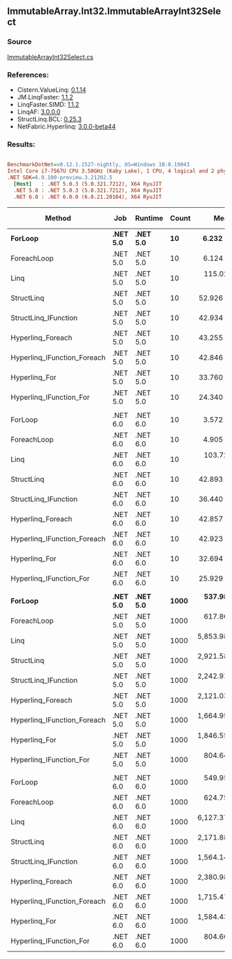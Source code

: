 ﻿## ImmutableArray.Int32.ImmutableArrayInt32Select

### Source
[ImmutableArrayInt32Select.cs](../LinqBenchmarks/ImmutableArray/Int32/ImmutableArrayInt32Select.cs)

### References:
- Cistern.ValueLinq: [0.1.14](https://www.nuget.org/packages/Cistern.ValueLinq/0.1.14)
- JM.LinqFaster: [1.1.2](https://www.nuget.org/packages/JM.LinqFaster/1.1.2)
- LinqFaster.SIMD: [1.1.2](https://www.nuget.org/packages/LinqFaster.SIMD/1.0.3)
- LinqAF: [3.0.0.0](https://www.nuget.org/packages/LinqAF/3.0.0.0)
- StructLinq.BCL: [0.25.3](https://www.nuget.org/packages/StructLinq.BCL/0.25.3)
- NetFabric.Hyperlinq: [3.0.0-beta44](https://www.nuget.org/packages/NetFabric.Hyperlinq/3.0.0-beta44)

### Results:
``` ini

BenchmarkDotNet=v0.12.1.1527-nightly, OS=Windows 10.0.19043
Intel Core i7-7567U CPU 3.50GHz (Kaby Lake), 1 CPU, 4 logical and 2 physical cores
.NET SDK=6.0.100-preview.3.21202.5
  [Host]   : .NET 5.0.3 (5.0.321.7212), X64 RyuJIT
  .NET 5.0 : .NET 5.0.3 (5.0.321.7212), X64 RyuJIT
  .NET 6.0 : .NET 6.0.0 (6.0.21.20104), X64 RyuJIT


```
|                      Method |      Job |  Runtime | Count |         Mean |      Error |     StdDev | Ratio | RatioSD |  Gen 0 | Gen 1 | Gen 2 | Allocated |
|---------------------------- |--------- |--------- |------ |-------------:|-----------:|-----------:|------:|--------:|-------:|------:|------:|----------:|
|                     **ForLoop** | **.NET 5.0** | **.NET 5.0** |    **10** |     **6.232 ns** |  **0.0324 ns** |  **0.0303 ns** |  **1.00** |    **0.00** |      **-** |     **-** |     **-** |         **-** |
|                 ForeachLoop | .NET 5.0 | .NET 5.0 |    10 |     6.124 ns |  0.0372 ns |  0.0330 ns |  0.98 |    0.01 |      - |     - |     - |         - |
|                        Linq | .NET 5.0 | .NET 5.0 |    10 |   115.021 ns |  2.2806 ns |  2.2399 ns | 18.44 |    0.39 | 0.0229 |     - |     - |      48 B |
|                  StructLinq | .NET 5.0 | .NET 5.0 |    10 |    52.926 ns |  0.1456 ns |  0.1216 ns |  8.49 |    0.04 | 0.0153 |     - |     - |      32 B |
|        StructLinq_IFunction | .NET 5.0 | .NET 5.0 |    10 |    42.934 ns |  0.1538 ns |  0.1363 ns |  6.89 |    0.04 |      - |     - |     - |         - |
|           Hyperlinq_Foreach | .NET 5.0 | .NET 5.0 |    10 |    43.255 ns |  0.1928 ns |  0.1709 ns |  6.94 |    0.04 |      - |     - |     - |         - |
| Hyperlinq_IFunction_Foreach | .NET 5.0 | .NET 5.0 |    10 |    42.846 ns |  0.0769 ns |  0.0720 ns |  6.88 |    0.04 |      - |     - |     - |         - |
|               Hyperlinq_For | .NET 5.0 | .NET 5.0 |    10 |    33.760 ns |  0.1307 ns |  0.1020 ns |  5.41 |    0.03 |      - |     - |     - |         - |
|     Hyperlinq_IFunction_For | .NET 5.0 | .NET 5.0 |    10 |    24.340 ns |  0.0424 ns |  0.0376 ns |  3.90 |    0.02 |      - |     - |     - |         - |
|                             |          |          |       |              |            |            |       |         |        |       |       |           |
|                     ForLoop | .NET 6.0 | .NET 6.0 |    10 |     3.572 ns |  0.0219 ns |  0.0205 ns |  1.00 |    0.00 |      - |     - |     - |         - |
|                 ForeachLoop | .NET 6.0 | .NET 6.0 |    10 |     4.905 ns |  0.0477 ns |  0.0398 ns |  1.37 |    0.01 |      - |     - |     - |         - |
|                        Linq | .NET 6.0 | .NET 6.0 |    10 |   103.727 ns |  0.5974 ns |  0.5588 ns | 29.04 |    0.20 | 0.0229 |     - |     - |      48 B |
|                  StructLinq | .NET 6.0 | .NET 6.0 |    10 |    42.893 ns |  0.2628 ns |  0.2330 ns | 12.01 |    0.09 | 0.0153 |     - |     - |      32 B |
|        StructLinq_IFunction | .NET 6.0 | .NET 6.0 |    10 |    36.440 ns |  0.1128 ns |  0.1000 ns | 10.20 |    0.07 |      - |     - |     - |         - |
|           Hyperlinq_Foreach | .NET 6.0 | .NET 6.0 |    10 |    42.857 ns |  0.2103 ns |  0.1864 ns | 12.00 |    0.09 |      - |     - |     - |         - |
| Hyperlinq_IFunction_Foreach | .NET 6.0 | .NET 6.0 |    10 |    42.923 ns |  0.2191 ns |  0.1829 ns | 12.03 |    0.09 |      - |     - |     - |         - |
|               Hyperlinq_For | .NET 6.0 | .NET 6.0 |    10 |    32.694 ns |  0.1395 ns |  0.1237 ns |  9.15 |    0.05 |      - |     - |     - |         - |
|     Hyperlinq_IFunction_For | .NET 6.0 | .NET 6.0 |    10 |    25.929 ns |  0.1164 ns |  0.1089 ns |  7.26 |    0.05 |      - |     - |     - |         - |
|                             |          |          |       |              |            |            |       |         |        |       |       |           |
|                     **ForLoop** | **.NET 5.0** | **.NET 5.0** |  **1000** |   **537.982 ns** |  **1.7991 ns** |  **1.5948 ns** |  **1.00** |    **0.00** |      **-** |     **-** |     **-** |         **-** |
|                 ForeachLoop | .NET 5.0 | .NET 5.0 |  1000 |   617.864 ns |  2.3211 ns |  2.1712 ns |  1.15 |    0.01 |      - |     - |     - |         - |
|                        Linq | .NET 5.0 | .NET 5.0 |  1000 | 5,853.988 ns | 30.5131 ns | 25.4799 ns | 10.88 |    0.07 | 0.0229 |     - |     - |      48 B |
|                  StructLinq | .NET 5.0 | .NET 5.0 |  1000 | 2,921.581 ns | 11.9112 ns | 10.5590 ns |  5.43 |    0.02 | 0.0153 |     - |     - |      32 B |
|        StructLinq_IFunction | .NET 5.0 | .NET 5.0 |  1000 | 2,242.918 ns |  8.7219 ns |  6.8095 ns |  4.17 |    0.01 |      - |     - |     - |         - |
|           Hyperlinq_Foreach | .NET 5.0 | .NET 5.0 |  1000 | 2,121.034 ns |  8.6291 ns |  7.6495 ns |  3.94 |    0.02 |      - |     - |     - |         - |
| Hyperlinq_IFunction_Foreach | .NET 5.0 | .NET 5.0 |  1000 | 1,664.958 ns |  4.0207 ns |  3.7610 ns |  3.10 |    0.01 |      - |     - |     - |         - |
|               Hyperlinq_For | .NET 5.0 | .NET 5.0 |  1000 | 1,846.556 ns |  4.3554 ns |  3.8609 ns |  3.43 |    0.01 |      - |     - |     - |         - |
|     Hyperlinq_IFunction_For | .NET 5.0 | .NET 5.0 |  1000 |   804.642 ns |  2.3576 ns |  1.9687 ns |  1.50 |    0.01 |      - |     - |     - |         - |
|                             |          |          |       |              |            |            |       |         |        |       |       |           |
|                     ForLoop | .NET 6.0 | .NET 6.0 |  1000 |   549.956 ns |  2.0884 ns |  1.8513 ns |  1.00 |    0.00 |      - |     - |     - |         - |
|                 ForeachLoop | .NET 6.0 | .NET 6.0 |  1000 |   624.751 ns |  3.2321 ns |  3.0234 ns |  1.14 |    0.01 |      - |     - |     - |         - |
|                        Linq | .NET 6.0 | .NET 6.0 |  1000 | 6,127.377 ns | 44.7768 ns | 41.8842 ns | 11.15 |    0.09 | 0.0229 |     - |     - |      48 B |
|                  StructLinq | .NET 6.0 | .NET 6.0 |  1000 | 2,171.883 ns |  5.4550 ns |  5.1026 ns |  3.95 |    0.02 | 0.0153 |     - |     - |      32 B |
|        StructLinq_IFunction | .NET 6.0 | .NET 6.0 |  1000 | 1,564.144 ns |  4.2711 ns |  3.9951 ns |  2.84 |    0.01 |      - |     - |     - |         - |
|           Hyperlinq_Foreach | .NET 6.0 | .NET 6.0 |  1000 | 2,380.985 ns | 10.1319 ns |  8.9816 ns |  4.33 |    0.02 |      - |     - |     - |         - |
| Hyperlinq_IFunction_Foreach | .NET 6.0 | .NET 6.0 |  1000 | 1,715.475 ns |  8.1963 ns |  7.6668 ns |  3.12 |    0.02 |      - |     - |     - |         - |
|               Hyperlinq_For | .NET 6.0 | .NET 6.0 |  1000 | 1,584.430 ns |  6.9894 ns |  6.1959 ns |  2.88 |    0.02 |      - |     - |     - |         - |
|     Hyperlinq_IFunction_For | .NET 6.0 | .NET 6.0 |  1000 |   804.669 ns |  2.1563 ns |  1.8006 ns |  1.46 |    0.01 |      - |     - |     - |         - |
